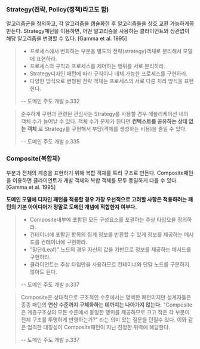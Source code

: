 ### Strategy(전략, Policy(정책)라고도 함)
 알고리즘군을 정의하고, 각 알고리즘을 캡슐화한 후 알고리즘들을 상호 교환 가능하게끔 만든다.
Strategy패턴을 이용하면, 어떤 알고리즘을 사용하는 클라이언트와 상관없이 해당 알고리즘을 변경할 수 있다.
[Gamma et al. 1995]

> - 프로세스에서 변화하는 부분을 별도의 전략(strategy)객체로 분리해서 모델에 표현하라.
> - 프로세스의 규칙과 프로세스를 제어하는 행위를 서로 분리하라.
> - Strategy디자인 패턴에 따라 규칙이나 데체 가능한 프로세스를 구현하라.
> - 다양한 방식으로 변형된 전략 객체는 프로세스의 서로 다른 처리 방식을 표현한다.
>
> -- 도메인 주도 개발 p.332


> 순수하게 구현과 관련된 관심사는 Strategy를 사용할 경우 애플리케이션 내의 객체 수가 늘어날 수 있다.
> 객체 수가 문제가 된다면 __컨텍스트를 공유하는 상태 없는 객체__ 로 Strategy를 구현해서 부당(객체를 생성하는 비용)을 줄일 수 있다.
>
> -- 도메인 주도 개발 p.335

### Composite(복합체)
부분과 전체의 계층을 표현하기 위해 복합 객체를 트리 구조로 만든다.
Composite패턴을 이용하면 클라이언트가 개발 객체와 복합 객체를 모두 동일하게 다를 수 있다.
[Gamma et al. 1995]

__도메인 모델에 디자인 패턴을 적용할 경우 가장 우선적으로 고려할 사항은 적용하려는 패턴의 기본 아이디어가 정말로 도메인 개념에 적합한지 여부다.__


> - Composite내부에 포함된 모든 구성요소를 포괄하는 추상 타입으을 정의하라.
> - 컨테이너에 포함된 항목의 집계 정보를 반환할 수 있게 정보를 제공하는 메서드를 컨테이너에 구현하라.
> - "말단(Leaf)" 노드의 경우 자신의 값을 기반으로 정보를 제공하는 메서드를 구현하라.
> - 클라이언트는 추상 타입만을 사용하므로 컨테이너와 단말 노드를 구분하지 않아도 된다.
>
> -- 도메인 주도 개발 p.337

> Composite은 상대적으로 구조적인 수준에서는 명백한 패턴이지만
> 설계자들은 종종 패턴의 __연산 수준까지 구체화하는 데까지는 나아가지 않는다.__
> "Composite은 계층구조상의 모든 수준에서 동일한 행위를 제공하므로 크고 작은 각 부분이 전체 구조를 투명하게 반영하는가?" 라는
> 의미 있는 질문을 던질수 있다. 이와 같은 엄격한 대칭성이 Composite패턴이 지닌 진정한 위력에 해당한다.
>
> -- 도메인 주도 개발 p.337
